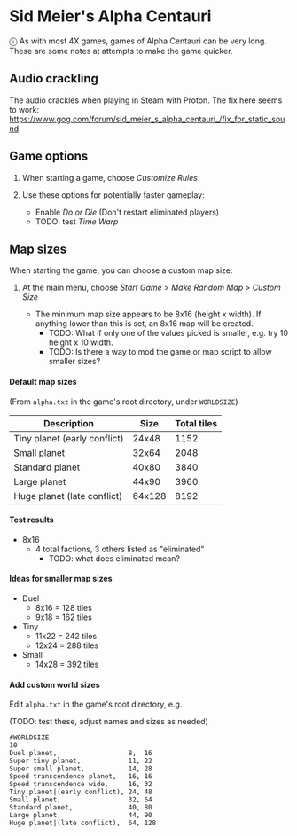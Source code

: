 # Sid Meier's Alpha Centauri

ⓘ As with most 4X games, games of Alpha Centauri can be very long. These are some notes at attempts to make the game quicker.

## Audio crackling

The audio crackles when playing in Steam with Proton. The fix here seems to work: https://www.gog.com/forum/sid_meier_s_alpha_centauri_/fix_for_static_sound

## Game options

1. When starting a game, choose _Customize Rules_

1. Use these options for potentially faster gameplay:

   - Enable _Do or Die_ (Don't restart eliminated players)
   - TODO: test _Time Warp_

## Map sizes

When starting the game, you can choose a custom map size:

1. At the main menu, choose _Start Game_ > _Make Random Map_ > _Custom Size_

   - The minimum map size appears to be 8x16 (height x width). If anything lower than this is set, an 8x16 map will be created.
     - TODO: What if only one of the values picked is smaller, e.g. try 10 height x 10 width.
     - TODO: Is there a way to mod the game or map script to allow smaller sizes?

#### Default map sizes

(From `alpha.txt` in the game's root directory, under `WORLDSIZE`)

| Description                  | Size   | Total tiles |
| ---------------------------- | ------ | ----------- |
| Tiny planet (early conflict) | 24x48  | 1152        |
| Small planet                 | 32x64  | 2048        |
| Standard planet              | 40x80  | 3840        |
| Large planet                 | 44x90  | 3960        |
| Huge planet (late conflict)  | 64x128 | 8192        |

#### Test results

- 8x16
  - 4 total factions, 3 others listed as "eliminated"
    - TODO: what does eliminated mean?

#### Ideas for smaller map sizes

- Duel
  - 8x16 = 128 tiles
  - 9x18 = 162 tiles
- Tiny
  - 11x22 = 242 tiles
  - 12x24 = 288 tiles
- Small
  - 14x28 = 392 tiles

#### Add custom world sizes

Edit `alpha.txt` in the game's root directory, e.g.

(TODO: test these, adjust names and sizes as needed)

```
#WORLDSIZE
10
Duel planet,                  8,  16
Super tiny planet,            11, 22
Super small planet,           14, 28
Speed transcendence planet,   16, 16
Speed transcendence wide,     16, 32
Tiny planet|(early conflict), 24, 48
Small planet,                 32, 64
Standard planet,              40, 80
Large planet,                 44, 90
Huge planet|(late conflict),  64, 128
```
